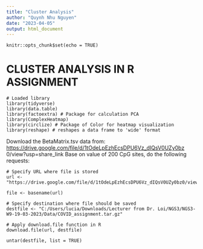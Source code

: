 ```yaml
---
title: "Cluster Analysis"
author: "Quynh Nhu Nguyen"
date: "2023-04-05"
output: html_document
---
```


```{r setup, include=FALSE}
knitr::opts_chunk$set(echo = TRUE)
```

# **CLUSTER ANALYSIS IN R ASSIGNMENT**

```{r}
# Loaded library 
library(tidyverse)
library(data.table)
library(factoextra) # Package for calculation PCA
library(ComplexHeatmap)
library(circlize) # Package of Color for heatmap visualization
library(reshape) # reshapes a data frame to 'wide' format
```

Download the BetaMatrix.tsv data from: <https://drive.google.com/file/d/1tOdeLpEzhEcsDPU6Vz_dIQsV0UZy0bz> 0/view?usp=share_link Base on value of 200 CpG sites, do the following requests: 
```{r}
# Specify URL where file is stored
url <- "https://drive.google.com/file/d/1tOdeLpEzhEcsDPU6Vz_dIQsV0UZy0bz0/view"

file <- basename(url)

# Specify destination where file should be saved
destfile <- "C:/Users/lucia/Downloads/Lecturer from Dr. Loi/NGS3/NGS3-W9-19-03-2023/Data/COVID_assignment.tar.gz"

# Apply download.file function in R
download.file(url, destfile)

untar(destfile, list = TRUE)
```
